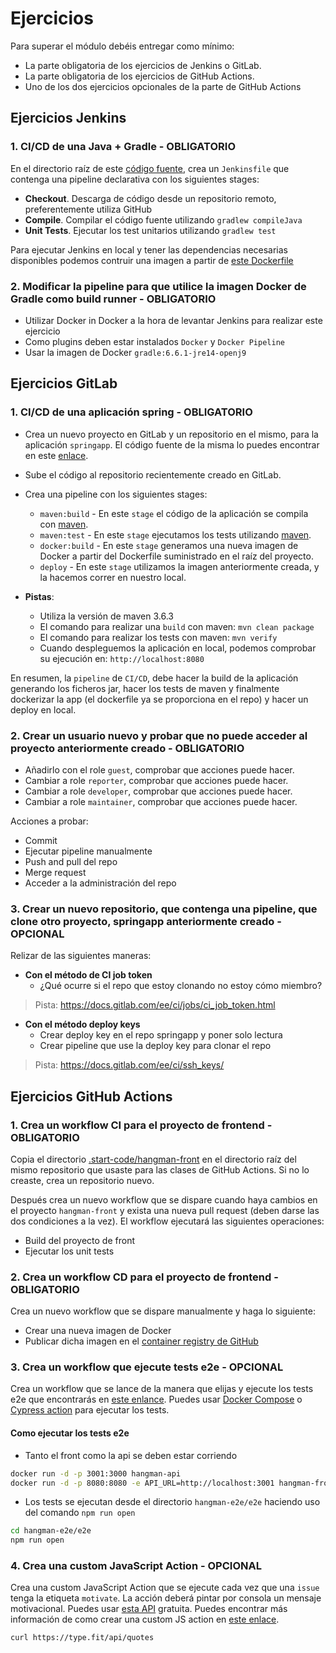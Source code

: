 # Ejercicios

Para superar el módulo debéis entregar como mínimo:

* La parte obligatoria de los ejercicios de Jenkins o GitLab.
* La parte obligatoria de los ejercicios de GitHub Actions.
* Uno de los dos ejercicios opcionales de la parte de GitHub Actions

## Ejercicios Jenkins

### 1. CI/CD de una Java + Gradle - OBLIGATORIO

En el directorio raíz de este [código fuente](./jenkins-resources), crea un `Jenkinsfile` que contenga una pipeline declarativa con los siguientes stages:

* **Checkout**. Descarga de código desde un repositorio remoto, preferentemente utiliza GitHub
* **Compile**. Compilar el código fuente utilizando `gradlew compileJava`
* **Unit Tests**. Ejecutar los test unitarios utilizando `gradlew test`

Para ejecutar Jenkins en local y tener las dependencias necesarias disponibles podemos contruir una imagen a partir de [este Dockerfile](./jenkins-resources/gradle.Dockerfile)

### 2. Modificar la pipeline para que utilice la imagen Docker de Gradle como build runner - OBLIGATORIO

* Utilizar Docker in Docker a la hora de levantar Jenkins para realizar este ejercicio
* Como plugins deben estar instalados `Docker` y `Docker Pipeline`
* Usar la imagen de Docker `gradle:6.6.1-jre14-openj9`

## Ejercicios GitLab

### 1. CI/CD de una aplicación spring - OBLIGATORIO

* Crea un nuevo proyecto en GitLab y un repositorio en el mismo, para la aplicación `springapp`. El código fuente de la misma lo puedes encontrar en este [enlace](../02-gitlab/springapp).
* Sube el código al repositorio recientemente creado en GitLab.
* Crea una pipeline con los siguientes stages:
  * `maven:build` - En este `stage` el código de la aplicación se compila con [maven](https://maven.apache.org/).
  * `maven:test` - En este `stage` ejecutamos los tests utilizando [maven](https://maven.apache.org/).
  * `docker:build` - En este `stage` generamos una nueva imagen de Docker a partir del Dockerfile suministrado en el raíz del proyecto.
  * `deploy` - En este `stage` utilizamos la imagen anteriormente creada, y la hacemos correr en nuestro local.

* **Pistas**:
  * Utiliza la versión de maven 3.6.3
  * El comando para realizar una `build` con maven: `mvn clean package`
  * El comando para realizar los tests con maven: `mvn verify`
  * Cuando despleguemos la aplicación en local, podemos comprobar su ejecución en: `http://localhost:8080`

En resumen, la `pipeline` de `CI/CD`, debe hacer la build de la aplicación generando los ficheros jar, hacer los tests de maven y finalmente dockerizar la app (el dockerfile ya se proporciona en el repo) y hacer un deploy en local.

### 2. Crear un usuario nuevo y probar que no puede acceder al proyecto anteriormente creado - OBLIGATORIO

* Añadirlo con el role `guest`, comprobar que acciones puede hacer.
* Cambiar a role `reporter`, comprobar que acciones puede hacer.
* Cambiar a role `developer`, comprobar que acciones puede hacer.
* Cambiar a role `maintainer`, comprobar que acciones puede hacer.

Acciones a probar:

* Commit
* Ejecutar pipeline manualmente
* Push and pull del repo
* Merge request
* Acceder a la administración del repo

### 3. Crear un nuevo repositorio, que contenga una pipeline, que clone otro proyecto, springapp anteriormente creado - OPCIONAL

Relizar de las siguientes maneras:
  
* **Con el método de CI job token**
  * ¿Qué ocurre si el repo que estoy clonando no estoy cómo miembro?

> Pista: https://docs.gitlab.com/ee/ci/jobs/ci_job_token.html

* **Con el método deploy keys**
  * Crear deploy key en el repo springapp y poner solo lectura
  * Crear pipeline que use la deploy key para clonar el repo

 > Pista: https://docs.gitlab.com/ee/ci/ssh_keys/

## Ejercicios GitHub Actions

### 1. Crea un workflow CI para el proyecto de frontend - OBLIGATORIO

Copia el directorio [.start-code/hangman-front](../03-github-actions/.start-code/hangman-front) en el directorio raíz del mismo repositorio que usaste para las clases de GitHub Actions. Si no lo creaste, crea un repositorio nuevo.

Después crea un nuevo workflow que se dispare cuando haya cambios en el proyecto `hangman-front` y exista una nueva pull request (deben darse las dos condiciones a la vez). El workflow ejecutará las siguientes operaciones:

* Build del proyecto de front
* Ejecutar los unit tests

### 2. Crea un workflow CD para el proyecto de frontend - OBLIGATORIO

Crea un nuevo workflow que se dispare manualmente y haga lo siguiente:

* Crear una nueva imagen de Docker
* Publicar dicha imagen en el [container registry de GitHub](https://docs.github.com/en/packages/working-with-a-github-packages-registry/working-with-the-container-registry)

### 3. Crea un workflow que ejecute tests e2e - OPCIONAL

Crea un workflow que se lance de la manera que elijas y ejecute los tests e2e que encontrarás en [este enlance](../03-github-actions/.start-code/hangman-e2e/e2e/). Puedes usar [Docker Compose](https://docs.docker.com/compose/gettingstarted/) o [Cypress action](https://github.com/cypress-io/github-action) para ejecutar los tests.

#### Como ejecutar los tests e2e

* Tanto el front como la api se deben estar corriendo

```bash
docker run -d -p 3001:3000 hangman-api
docker run -d -p 8080:8080 -e API_URL=http://localhost:3001 hangman-front
```

* Los tests se ejecutan desde el directorio `hangman-e2e/e2e` haciendo uso del comando `npm run open`

```bash
cd hangman-e2e/e2e
npm run open
```

### 4. Crea una custom JavaScript Action - OPCIONAL

Crea una custom JavaScript Action que se ejecute cada vez que una `issue` tenga la etiqueta `motivate`. La acción deberá pintar por consola un mensaje motivacional. Puedes usar [esta API](https://type.fit) gratuita. Puedes encontrar más información de como crear una custom JS action en [este enlace](https://docs.github.com/es/actions/creating-actions/creating-a-javascript-action).

```bash
curl https://type.fit/api/quotes
```
